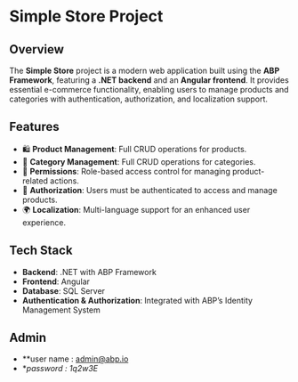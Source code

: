 # Simple Store Project

## Overview
The **Simple Store** project is a modern web application built using the **ABP Framework**, featuring a **.NET backend** and an **Angular frontend**. It provides essential e-commerce functionality, enabling users to manage products and categories with authentication, authorization, and localization support.

## Features
- 🛍 **Product Management**: Full CRUD operations for products.
- 📂 **Category Management**: Full CRUD operations for categories.
- 🔑 **Permissions**: Role-based access control for managing product-related actions.
- 🔐 **Authorization**: Users must be authenticated to access and manage products.
- 🌍 **Localization**: Multi-language support for an enhanced user experience.

## Tech Stack
- **Backend**: .NET with ABP Framework
- **Frontend**: Angular
- **Database**: SQL Server
- **Authentication & Authorization**: Integrated with ABP’s Identity Management System

## Admin
- **user name : admin@abp.io
- **password : 1q2w3E*



